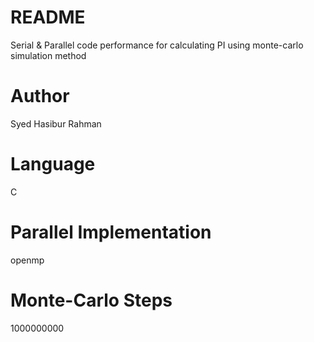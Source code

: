 # README #

Serial & Parallel code performance for calculating PI using monte-carlo simulation method

# Author #
Syed Hasibur Rahman

# Language #
C

# Parallel Implementation #
openmp

# Monte-Carlo Steps #
1000000000
